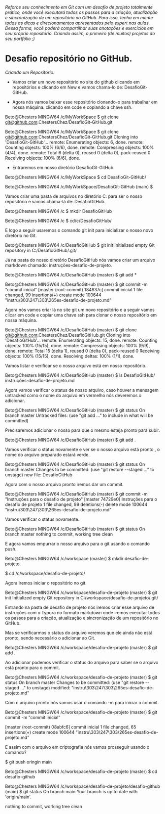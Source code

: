*Reforce seu conhecimento em Git com um desafio de projeto totalmente prático, onde você executará todos os passos para a criação, atualização e sincronização de um repositório no GitHub. Para isso, tenha em mente todas as dicas e direcionamentos apresentados pelo expert nas aulas. Dessa forma, você poderá compartilhar suas anotações e exercícios em seu próprio repositório. Criando assim, o primeiro (de muitos) projetos do seu portfólio ;)*

# Desafio repositório no GitHub.

*Criando um Repositório.*

- Vamos criar um novo repositório no site do github clicando em repositórios e clicando em New e vamos chama-lo de:  DesafioGit-GitHub.

- Agora nós vamos baixar esse repositório clonando-o para trabalhar em nossa máquina. clicando em code e copiando a chave ssh.

Beto@Chesters MINGW64 /c/MyWorkSpace
$ git clone git@github.com:ChestersChez/DesafioGit-GitHub.git

Beto@Chesters MINGW64 /c/MyWorkSpace
$ git clone git@github.com:ChestersChez/DesafioGit-GitHub.git
Cloning into 'DesafioGit-GitHub'...
remote: Enumerating objects: 6, done.
remote: Counting objects: 100% (6/6), done.
remote: Compressing objects: 100% (4/4), done.
remote: Total 6 (delta 0), reused 0 (delta 0), pack-reused 0
Receiving objects: 100% (6/6), done.

- Entraremos em nosso diretório DesafioGit-GitHub. 

Beto@Chesters MINGW64 /c/MyWorkSpace
$ cd DesafioGit-GitHub/

Beto@Chesters MINGW64 /c/MyWorkSpace/DesafioGit-GitHub (main)
$









Vamos criar uma pasta de arquivos no diretório C:  para ser o nosso repositório e vamos chama-lá de: DesafioGitHub.

Beto@Chesters MINGW64 /c
$ mkdir DesafioGitHub

 Beto@Chesters MINGW64 /c
 $ cd/c/DesafioGitHub/

E logo a seguir usaremos o comando git init para inicializar o nosso novo      diretório no Git.

Beto@Chesters MINGW64 /c/DesafioGitHub
$ git init
 Initialized empty Git repository in C:/DesafioGitHub/.git/

Já na pasta do nosso diretório DesafioGitHub nós vamos criar um arquivo   markdown chamado: instruções-desafio-de-projeto.

Beto@Chesters MINGW64 /c/DesafioGitHub (master)
$ git add *

Beto@Chesters MINGW64 /c/DesafioGitHub (master)
$ git commit -m "commit inicial"
[master (root-commit) 184837c] commit inicial
1 file changed, 99 insertions(+)
create mode 100644 "instru\303\247\303\265es-desafio-de-projeto.md" 

Agora nós vamos criar lá no site git um novo repositório e a seguir vamos clicar em code e copiar uma chave ssh para clonar o nosso repositório em nossa máquina.

Beto@Chesters MINGW64 /c/DesafioGitHub (master)
$ git clone git@github.com:ChestersChez/DesafioGitHub.git
Cloning into 'DesafioGitHub'...
remote: Enumerating objects: 15, done.
remote: Counting objects: 100% (15/15), done.
remote: Compressing objects: 100% (9/9), done.
remote: Total 15 (delta 1), reused 0 (delta 0), pack-reused 0
Receiving objects: 100% (15/15), done.
Resolving deltas: 100% (1/1), done.

Vamos listar e verificar se o nosso arquivo está em nosso repositório.

Beto@Chesters MINGW64 /c/DesafioGitHub (master)
$ ls
DesafioGitHub/  instruções-desafio-de-projeto.md

Agora vamos verificar o status de nosso arquivo, caso houver a mensagem untracked como o nome do arquivo em vermelho nós deveremos o adicionar.

Beto@Chesters MINGW64 /c/DesafioGitHub (master)
$ git status
On branch master
Untracked files:
  (use "git add <file>..." to include in what will be committed)

Precisaremos adicionar o nosso para que o mesmo esteja pronto para subir.

Beto@Chesters MINGW64 /c/DesafioGitHub (master)
$ git add .

Vamos verificar o status novamente e ver se o nosso arquivo está pronto , o nome do arquivo preparado estará verde.

Beto@Chesters MINGW64 /c/DesafioGitHub (master)
$ git status
On branch master
Changes to be committed:
  (use "git restore --staged <file>..." to unstage)
        new file:   DesafioGitHub

Agora com o nosso arquivo pronto iremos dar um commit.

Beto@Chesters MINGW64 /c/DesafioGitHub (master)
$ git commit -m "Instruções para o desafio de projeto"
[master 74729e0] Instruções para o desafio de projeto
 1 file changed, 99 deletions(-)
 delete mode 100644 "instru\303\247\303\265es-desafio-de-projeto.md"

Vamos verificar o status novamente.

Beto@Chesters MINGW64 /c/DesafioGitHub (master)
$ git status
On branch master
nothing to commit, working tree clean

E agora vamos empurrar o nosso arquivo para o git usando o comando push.



















Beto@Chesters MINGW64 /c/workspace (master)
$ mkdir  desafio-de-projeto.

$ cd /c/workspace/desafio-de-projeto/

Agora iremos iniciar o repositório no git.

Beto@Chesters MINGW64 /c/workspace/desafio-de-projeto (master)
$ git init
Initialized empty Git repository in C:/workspace/desafio-de-projeto/.git/

Entrando na pasta de desafio de projeto nós iremos criar esse arquivo de instruções com o Typora no formato markdown onde iremos executar todos os passos para a criação, atualização e sincronização de um repositório no GitHub.

Mas se verificarmos o status do arquivo veremos que ele ainda não está pronto, sendo necessário o adicionar ao Git.

Beto@Chesters MINGW64 /c/workspace/desafio-de-projeto (master)
$ git add .

Ao adicionar podemos verificar o status do arquivo para saber se o arquivo está pronto para o commit.

Beto@Chesters MINGW64 /c/workspace/desafio-de-projeto (master)
$ git status
On branch master
Changes to be committed:
  (use "git restore --staged <file>..." to unstage)
        modified:   "instru\303\247\303\265es-desafio-de-projeto.md"

Com o arquivo pronto nós vamos usar o comando -m para iniciar o commit.

Beto@Chesters MINGW64 /c/workspace/desafio-de-projeto (master)
$ git commit -m "commit inicial"

[master (root-commit) 08abfc6] commit inicial
 1 file changed, 65 insertions(+)
 create mode 100644 "instru\303\247\303\265es-desafio-de-projeto.md"

E assim com o arquivo em criptografia nós vamos prosseguir usando o comando?

$ git push oringin main

Beto@Chesters MINGW64 /c/workspace/desafio-de-projeto (master)
$ cd desafio-github

Beto@Chesters MINGW64 /c/workspace/desafio-de-projeto/desafio-github (main)
$ git status
On branch main
Your branch is up to date with 'origin/main'.

nothing to commit, working tree clean

















